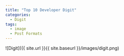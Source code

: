 ```yaml
---
title: "Top 10 Developer Digit"
categories:
  - Digit
tags:
  - image
  - Post Formats
---
```



![Digit]({{ site.url }}{{ site.baseurl }}/images/digit.png)
